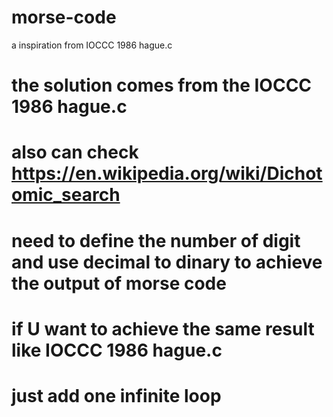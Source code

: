 # morse-code
a inspiration from IOCCC 1986 hague.c
# the solution comes from the IOCCC 1986 hague.c
# also can check https://en.wikipedia.org/wiki/Dichotomic_search
# need to define the number of digit and use decimal to dinary to achieve the output of morse code
# if U want to achieve the same result like IOCCC 1986 hague.c
# just add one infinite loop
